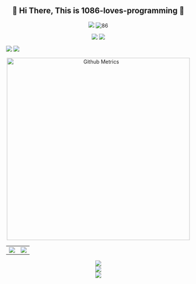<h2 align="center">👋 Hi There, This is 1086-loves-programming 👋</h2>
  <p align="center">
    <a href="https://github.com/1086-loves-programming"><img src=https://img.shields.io/badge/dynamic/json?color=272626&label=Github&query=%24.data.totalSubs&suffix=%20followers&url=https%3A%2F%2Fapi.spencerwoo.com%2Fsubstats%2F%3Fsource%3Dgithub%26queryKey%3D1086-loves-programming /></a>
    <img src="https://komarev.com/ghpvc/?username=1086-loves-programming" alt="86"/>
  </p>
  <p align="center">
    <a href="https://shequ.codemao.cn/user/13869990"><img src=https://img.shields.io/badge/Codemao-编程猫-red /></a>
    <a href="https://space.bilibili.com/1305803109"><img src="https://img.shields.io/badge/Bilibili-B%E7%AB%99-ff69b4"></a>
  </p>

![](https://stats.justsong.cn/api/bilibili/?id=1305803109&lang=zh-CN)
![](https://stats.justsong.cn/api/juejin?id=2582088500914903&lang=zh-CN)

  <p align="center">
    <img width="500" src="https://metrics.lecoq.io/1086-loves-programming" alt="Github Metrics"><br>
  </p>


<table>
    <tr>
        <td><img src="https://github-readme-stats.vercel.app/api?username=1086-loves-programming&hide_title=true&hide_border=true&show_icons=trueline_height=21&text_color=000&icon_color=000&bg_color=0,ea6161,ffc64d,fffc4d,52fa5a&theme=graywhite&locale=cn" border=></td>
        <td><img src="https://github-readme-stats.vercel.app/api/top-langs/?username=1086-loves-programming&hide_title=true&hide_border=true&layout=compact&langs_count=6&text_color=000&icon_color=fff&bg_color=0,52fa5a,4dfcff,c64dff&theme=graywhite&locale=cn" border=0></td>
    </tr>
</table>
<div align="center"> <img src="https://github-profile-trophy.vercel.app/?username=1086-loves-programming&locale=cn" /> </div>
<div align="center"> <img src="https://activity-graph.herokuapp.com/graph?username=1086-loves-programming&theme=xcode" /> </div>
<div align="center"> <img src="https://github-readme-streak-stats.herokuapp.com/?user=1086-loves-programming" /> </div>